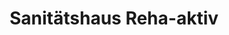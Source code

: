 ---
title: "Sanitätshaus Reha-aktiv"
url: /chemnitz/sanitaetshaus-reha-aktiv-josephinenstrasse/
shop: Sanitätshaus
---